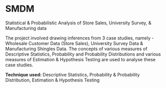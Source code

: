 # SMDM
Statistical &amp; Probabilistic Analysis of Store Sales, University Survey, &amp; Manufacturing data

The project involved drawing inferences from 3 case studies, namely - Wholesale Customer Data (Store Sales), University Survey Data & Manufacturing Shingles Data. The concepts of various measures of Descriptive Statistics, Probability and Probability Distributions and various measures of Estimation & Hypothesis Testing are used to analyse these case studies.

**Technique used:** Descriptive Statistics, Probability & Probability Distribution, Estimation & Hypothesis Testing
